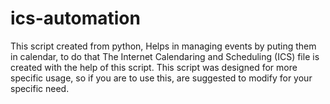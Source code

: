 # ics-automation
This script created from python, Helps in managing events by puting them in calendar, to do that The Internet Calendaring and Scheduling (ICS) file  is created with the help of this script. This script was designed for more specific usage, so if you are to use this, are suggested to modify for your specific need.

